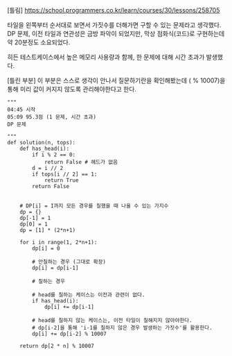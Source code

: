 [틀림] https://school.programmers.co.kr/learn/courses/30/lessons/258705

타일을 왼쪽부터 순서대로 보면서 가짓수를 더해가면 구할 수 있는 문제라고 생각했다.
DP 문제, 이전 타일과 연관성은 금방 파악이 되었지만, 막상 점화식(코드)로 구현하는데 약 20분정도 소요되었다.

히든 테스트케이스에서 높은 메모리 사용량과 함께, 한 문제에 대해 시간 초과가 발생했다.

[틀린 부분] 이 부분은 스스로 생각이 안나서 질문하기란을 확인해봤는데 ( % 10007)을 통해 미리 값이 커지지 않도록 관리해야한다고 한다.


```
"""
04:45 시작
05:09 95.3점 (1 문제, 시간 초과)
DP 문제

"""
def solution(n, tops):
    def has_head(i):
        if i % 2 == 0:
            return False # 헤드가 없음
        d = i // 2
        if tops[i // 2] == 1:
            return True
        return False

    
    # DP[i] = I까지 모든 경우를 칠했을 때 나올 수 있는 가지수
    dp = {}
    dp[-1] = 1
    dp[0] = 1
    dp = [1] * (2*n+1)
    
    for i in range(1, 2*n+1):
        dp[i] = 0
        
        # 안칠하는 경우 (그대로 확장)
        dp[i] = dp[i-1]
        
        # 칠하는 경우
        
        # head를 칠하는 케이스는 이전과 관련이 없다.
        if has_head(i):
            dp[i] += dp[i-1]
        
        # head를 칠하지 않는 케이스는, 이전 타일이 칠해지지 않아야한다.
        # dp[i-2]을 통해 'i-1를 칠하지 않은 경우 발생하는 가짓수'를 활용한다.
        dp[i] += dp[i-2] % 10007
            
    return dp[2 * n] % 10007
```